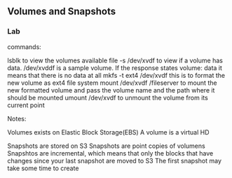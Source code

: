 ## Volumes and Snapshots

### Lab

commands:

lsblk to view the volumes available
file -s /dev/xvdf to view if a volume has data. /dev/xvddf is a sample volume. If the response states volume: data it means that there is no data at all
mkfs -t ext4 /dev/xvdf this is to format the new volume as ext4 file system
mount /dev/xvdf /fileserver to mount the new formatted volume and pass the volume name and the path where it should be mounted
umount /dev/xvdf to unmount the volume from its current point


Notes:

Volumes exists on Elastic Block Storage(EBS)
	A volume is a virtual HD

Snapshots are stored on S3
Snapshots are point copies of volumens
Snapshtos are incremental, which means that only the blocks that have changes since your last snapshot are moved to S3
The first snapshot may take some time to create